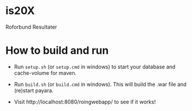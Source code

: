 # is20X
Roforbund Resultater

# How to build and run
* Run `setup.sh` (or `setup.cmd` in windows) to start your database and cache-volume for maven.

* Run `build.sh` (or `build.cmd` in windows). This will build the .war file and (re)start payara.

* Visit http://localhost:8080/roingwebapp/ to see if it works!

